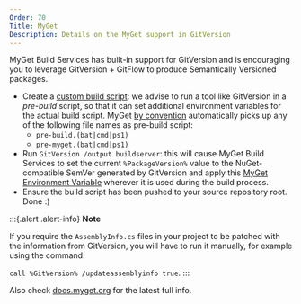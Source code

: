 ```yaml
---
Order: 70
Title: MyGet
Description: Details on the MyGet support in GitVersion
---
```


MyGet Build Services has built-in support for GitVersion and is encouraging you
to leverage GitVersion + GitFlow to produce Semantically Versioned packages.

*   Create a [custom build script](http://docs.myget.org/docs/reference/custom-build-scripts):
    we advise to run a tool like GitVersion in a _pre-build_ script, so that it can
    set additional environment variables for the actual build script. MyGet
    [by convention](http://docs.myget.org/docs/reference/build-services#Pre-\_and_post-build_steps)
    automatically picks up any of the following file names as pre-build script:
    *   `pre-build.(bat|cmd|ps1)`
    *   `pre-myget.(bat|cmd|ps1)`
*   Run `GitVersion /output buildserver`: this will cause MyGet Build Services to
    set the current `%PackageVersion%` value to the NuGet-compatible SemVer
    generated by GitVersion and apply this [MyGet Environment Variable](http://docs.myget.org/docs/reference/build-services#Available_Environment_Variables)
    wherever it is used during the build process.
*   Ensure the build script has been pushed to your source repository root. Done :)

:::{.alert .alert-info}
**Note**

If you require the `AssemblyInfo.cs` files in your project to be patched
with the information from GitVersion, you will have to run it manually, for
example using the command:

`call %GitVersion% /updateassemblyinfo true`.
:::

Also check [docs.myget.org](http://docs.myget.org/docs/reference/build-services#GitVersion_and_Semantic_Versioning)
for the latest full info.
